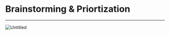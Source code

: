 
# Brainstorming & Priortization
___
![Untitled](https://user-images.githubusercontent.com/86787565/192978388-265f1a6c-1c9a-4192-85d1-db9f06cdffe6.png)
